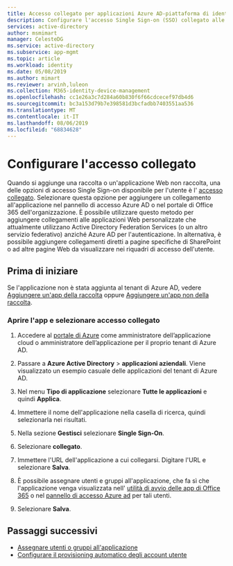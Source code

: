 ```yaml
---
title: Accesso collegato per applicazioni Azure AD-piattaforma di identità Microsoft | Microsoft Docs
description: Configurare l'accesso Single Sign-on (SSO) collegato alle applicazioni aziendali Azure AD in Microsoft Identity Platform (Azure AD)
services: active-directory
author: msmimart
manager: CelesteDG
ms.service: active-directory
ms.subservice: app-mgmt
ms.topic: article
ms.workload: identity
ms.date: 05/08/2019
ms.author: mimart
ms.reviewer: arvinh,luleon
ms.collection: M365-identity-device-management
ms.openlocfilehash: cc1e26a3c7d284a60b830f6f66cdcecef97db4d6
ms.sourcegitcommit: bc3a153d79b7e398581d3bcfadbb7403551aa536
ms.translationtype: MT
ms.contentlocale: it-IT
ms.lasthandoff: 08/06/2019
ms.locfileid: "68834628"
---
```

# <a name="configure-linked-sign-on"></a>Configurare l'accesso collegato

Quando si aggiunge una raccolta o un'applicazione Web non raccolta, una delle opzioni di accesso Single Sign-on disponibile per l'utente è l' [accesso collegato](what-is-single-sign-on.md). Selezionare questa opzione per aggiungere un collegamento all'applicazione nel pannello di accesso Azure AD o nel portale di Office 365 dell'organizzazione. È possibile utilizzare questo metodo per aggiungere collegamenti alle applicazioni Web personalizzate che attualmente utilizzano Active Directory Federation Services (o un altro servizio federativo) anziché Azure AD per l'autenticazione. In alternativa, è possibile aggiungere collegamenti diretti a pagine specifiche di SharePoint o ad altre pagine Web da visualizzare nei riquadri di accesso dell'utente.

## <a name="before-you-begin"></a>Prima di iniziare

Se l'applicazione non è stata aggiunta al tenant di Azure AD, vedere [Aggiungere un'app della raccolta](add-gallery-app.md) oppure [Aggiungere un'app non della raccolta](add-non-gallery-app.md).

### <a name="open-the-app-and-select-linked-sign-on"></a>Aprire l'app e selezionare accesso collegato

1. Accedere al [portale di Azure](https://portal.azure.com) come amministratore dell’applicazione cloud o amministratore dell’applicazione per il proprio tenant di Azure AD.

1. Passare a **Azure Active Directory** > **applicazioni aziendali**. Viene visualizzato un esempio casuale delle applicazioni del tenant di Azure AD. 

1. Nel menu **Tipo di applicazione** selezionare **Tutte le applicazioni** e quindi **Applica**.

1. Immettere il nome dell'applicazione nella casella di ricerca, quindi selezionarla nei risultati.

1. Nella sezione **Gestisci** selezionare **Single Sign-On**. 

1. Selezionare **collegato**.

1. Immettere l'URL dell'applicazione a cui collegarsi. Digitare l'URL e selezionare **Salva**. 
 
1. È possibile assegnare utenti e gruppi all'applicazione, che fa sì che l'applicazione venga visualizzata nell' [utilità di avvio delle app di Office 365](https://blogs.office.com/2014/10/16/organize-office-365-new-app-launcher-2/) o nel [pannello di accesso Azure ad](end-user-experiences.md) per tali utenti.

1. Selezionare **Salva**.

## <a name="next-steps"></a>Passaggi successivi

- [Assegnare utenti o gruppi all'applicazione](methods-for-assigning-users-and-groups.md)
- [Configurare il provisioning automatico degli account utente](configure-automatic-user-provisioning-portal.md)
